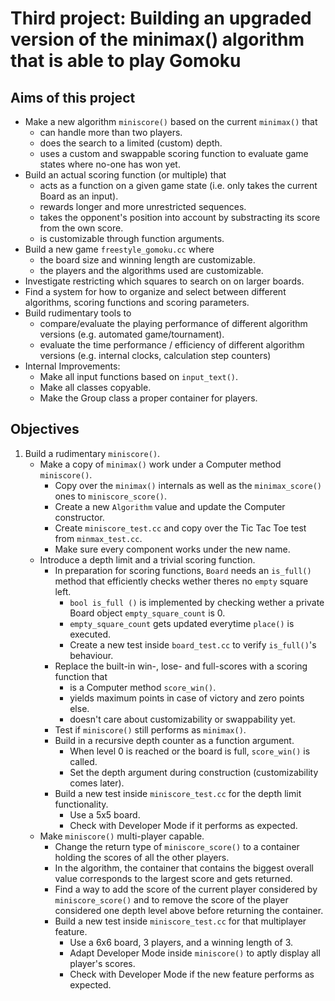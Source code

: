 # Third project: Building an upgraded version of the minimax() algorithm that is able to play Gomoku



## Aims of this project
* Make a new algorithm `miniscore()` based on the current `minimax()` that
  + can handle more than two players.
  + does the search to a limited (custom) depth.
  + uses a custom and swappable scoring function to evaluate game states where no-one has won yet.
* Build an actual scoring function (or multiple) that
  + acts as a function on a given game state (i.e. only takes the current Board as an input).
  + rewards longer and more unrestricted sequences.
  + takes the opponent's position into account by substracting its score from the own score.
  + is customizable through function arguments.
* Build a new game `freestyle_gomoku.cc` where
  + the board size and winning length are customizable.
  + the players and the algorithms used are customizable.
* Investigate restricting which squares to search on on larger boards.
* Find a system for how to organize and select between different algorithms, scoring functions and scoring parameters.
* Build rudimentary tools to
  + compare/evaluate the playing performance of different algorithm versions (e.g. automated game/tournament).
  + evaluate the time performance / efficiency of different algorithm versions (e.g. internal clocks, calculation step counters)
* Internal Improvements:
  + Make all input functions based on `input_text()`.
  + Make all classes copyable.
  + Make the Group class a proper container for players.



## Objectives
1. Build a rudimentary `miniscore()`.
   * Make a copy of `minimax()` work under a Computer method `miniscore()`.
     + Copy over the `minimax()` internals as well as the `minimax_score()` ones to `miniscore_score()`.
     + Create a new `Algorithm` value and update the Computer constructor.
     + Create `miniscore_test.cc` and copy over the Tic Tac Toe test from `minmax_test.cc`.
     + Make sure every component works under the new name.
   * Introduce a depth limit and a trivial scoring function.
     + In preparation for scoring functions, `Board` needs an `is_full()` method that efficiently checks wether theres no `empty` square left.
       - `bool is_full ()` is implemented by checking wether a private Board object `empty_square_count` is 0.
       - `empty_square_count` gets updated everytime `place()` is executed.
       - Create a new test inside `board_test.cc` to verify `is_full()`'s behaviour.
     + Replace the built-in win-, lose- and full-scores with a scoring function that
       - is a Computer method `score_win()`.
       - yields maximum points in case of victory and zero points else.
       - doesn't care about customizability or swappability yet.
     + Test if `miniscore()` still performs as `minimax()`.
     + Build in a recursive depth counter as a function argument.
       - When level 0 is reached or the board is full, `score_win()` is called.
       - Set the depth argument during construction (customizability comes later).
     + Build a new test inside `miniscore_test.cc` for the depth limit functionality.
       - Use a 5x5 board.
       - Check with Developer Mode if it performs as expected.
   * Make `miniscore()` multi-player capable.
     + Change the return type of `miniscore_score()` to a container holding the scores of all the other players.
     + In the algorithm, the container that contains the biggest overall value corresponds to the largest score and gets returned.
     + Find a way to add the score of the current player considered by `miniscore_score()` and to remove the score of the player considered one depth level above before returning the container.
     + Build a new test inside `miniscore_test.cc` for that multiplayer feature.
       - Use a 6x6 board, 3 players, and a winning length of 3.
       - Adapt Developer Mode inside `miniscore()` to aptly display all player's scores.
       - Check with Developer Mode if the new feature performs as expected.
